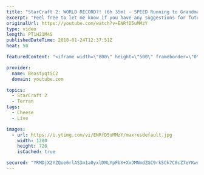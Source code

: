 ```yaml
---
title: "StarCraft 2: WORLD RECORD?! (6h 35m) - SPEED Running to Grandmaster Episode 6"
excerpt: "Feel free to let me know if you have any suggestions for future videos. I hope you guys enjoy this one!  Check out my stream on twitch if you enjoy my YouTube content. I stream about 5/7 days a week - stream start time is around 9 PM CET. Link to my stream is down below.  JOIN MY DISCORD CHANNEL @ https://discord.gg/aJMGAEn"
originalUrl: https://youtube.com/watch?v=ENRfD5uMMzY
type: video
length: PT1H21M4S
publishedDateTime: 2018-01-24T12:37:51Z
heat: 50

featuredContent: "<iframe width=\"800\" height=\"500\" frameborder=\"0\" src=\"https://www.youtube.com/embed/ENRfD5uMMzY\" allow=\"accelerometer; autoplay; encrypted-media; gyroscope; picture-in-picture\" allowfullscreen></iframe>"

provider:
  name: BeastyqtSC2
  domain: youtube.com

topics:
  - StarCraft 2
  - Terran
tags:
  - Cheese
  - Live

images:
  - url: https://i.ytimg.com/vi/ENRfD5uMMzY/maxresdefault.jpg
    width: 1280
    height: 720
    isCached: true

secured: "YRMDjX2YZQoe6rlAS3m1a0yxlDNLYpFbX+XxJMNmdZGC9rk5Ck7C0cZ7eYKwozpmj2149kf2dKqqFk+YYpp7srSW6j53lZmHvIUIKewsXURdWo6xW4/9VOmi4COVk6PFRO639eOWcbrGcDwBTi/J4GxPgyCyDHhO2hvwhm2A6QKooOQvzJOQKGEJt1yPBpkFZOPcAaE1+g9+tHcXdtIC0FfIXgd0eXbcV1+h1iznWT0rqablusqY3lLVOH1gCcSef0l4rUMDqqr3uD5oV9QEPIIW8+ypkFuaK+jVXmSsClOlMjz0ZYTXytCzO49yyqlPchBD//QBoe5L/Y20d5FlgDYaKTjlEDmQClGp8G29TtqBFjpGd4yghrHxfmNwaRgtjKdkELxLMvLAkzPPeUWFRiQaaxU14BgqqkI3OlG/Xrs=;sadIf0BrxiEGV9yth5Ksfg=="
---
```


